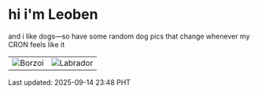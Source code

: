 # hi i'm Leoben

and i like dogs—so have some random dog pics that change whenever my CRON feels like it

|  |  |
|--------|----------|
| ![Borzoi](https://random-dog-vercel.vercel.app/api/random-borzoi?v=1757864908) | ![Labrador](https://random-dog-vercel.vercel.app/api/random-labrador?v=1757864908) |

Last updated: 2025-09-14 23:48 PHT
